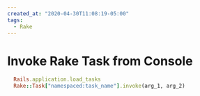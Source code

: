 ```yaml
---
created_at: "2020-04-30T11:08:19-05:00"
tags:
  - Rake
---
```

# Invoke Rake Task from Console

```ruby
  Rails.application.load_tasks
  Rake::Task["namespaced:task_name"].invoke(arg_1, arg_2)
```
